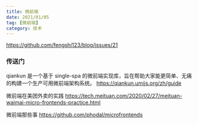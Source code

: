 ```yaml
---
title: 微前端
date: 2021/01/05
tag: [微前端]
category: 技术
---
```




https://github.com/fengshi123/blog/issues/21

### 传送门


qiankun 是一个基于 single-spa 的微前端实现库，旨在帮助大家能更简单、无痛的构建一个生产可用微前端架构系统。
https://qiankun.umijs.org/zh/guide

微前端在美团外卖的实践
https://tech.meituan.com/2020/02/27/meituan-waimai-micro-frontends-practice.html

微前端那些事
https://github.com/phodal/microfrontends